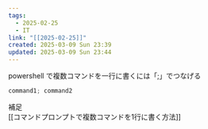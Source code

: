 ```yaml
---
tags:
  - 2025-02-25
  - IT
link: "[[2025-02-25]]"
created: 2025-03-09 Sun 23:39
updated: 2025-03-09 Sun 23:44
---
```

powershell で複数コマンドを一行に書くには「;」でつなげる

```powershell
command1; command2
```

補足  
[[コマンドプロンプトで複数コマンドを1行に書く方法]]
